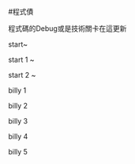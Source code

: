 #程式債

程式碼的Debug或是技術關卡在這更新

start~

start 1 ~

start 2 ~

billy 1

billy 2

billy 3

billy 4

billy 5
